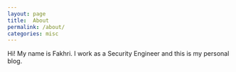 ```yaml
---
layout: page
title:  About
permalink: /about/
categories: misc
---
```


Hi! My name is Fakhri. I work as a Security Engineer and this is my personal blog.

